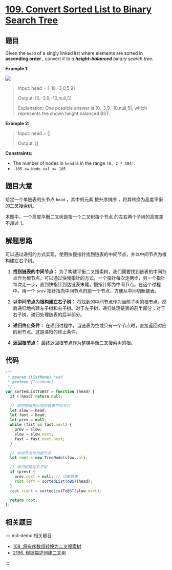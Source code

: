 # [109. Convert Sorted List to Binary Search Tree](https://leetcode.com/problems/convert-sorted-list-to-binary-search-tree/)

## 题目

Given the `head` of a singly linked list where elements are sorted in
**ascending order** , convert _it to a_ **_height-balanced_** _binary search tree_.

**Example 1:**

![](https://assets.leetcode.com/uploads/2020/08/17/linked.jpg)

> Input: head = [-10,-3,0,5,9]
>
> Output: [0,-3,9,-10,null,5]
>
> Explanation: One possible answer is [0,-3,9,-10,null,5], which represents the shown height balanced BST.

**Example 2:**

> Input: head = []
>
> Output: []

**Constraints:**

- The number of nodes in `head` is in the range `[0, 2 * 104]`.
- `-105 <= Node.val <= 105`

## 题目大意

给定一个单链表的头节点 `head` ，其中的元素 按升序排序 ，将其转换为高度平衡的二叉搜索树。

本题中，一个高度平衡二叉树是指一个二叉树每个节点 的左右两个子树的高度差不超过 1。

## 解题思路

可以通过递归的方式实现，使用快慢指针找到链表的中间节点，并以中间节点为根构建左右子树。

1. **找到链表的中间节点：** 为了构建平衡二叉搜索树，我们需要找到链表的中间节点作为根节点。可以通过快慢指针的方式，一个指针每次走两步，另一个指针每次走一步，直到快指针到达链表末尾，慢指针即为中间节点。在这个过程中，用一个 `prev` 指针指向中间节点的前一个节点，方便从中间切断链表。

2. **以中间节点为根构建左右子树：** 将找到的中间节点作为当前子树的根节点，然后递归地构建左子树和右子树。对于左子树，递归处理链表的前半部分；对于右子树，递归处理链表的后半部分。

3. **递归终止条件：** 在递归过程中，当链表为空或只有一个节点时，直接返回对应的树节点。这是递归的终止条件。

4. **返回根节点：** 最终返回根节点作为整棵平衡二叉搜索树的根。

## 代码

```javascript
/**
 * @param {ListNode} head
 * @return {TreeNode}
 */
var sortedListToBST = function (head) {
  if (!head) return null;

  // 使用快慢指针找到链表中间节点
  let slow = head;
  let fast = head;
  let prev = null;
  while (fast && fast.next) {
    prev = slow;
    slow = slow.next;
    fast = fast.next.next;
  }

  // 中间节点作为根节点
  let root = new TreeNode(slow.val);

  // 递归构建左右子树
  if (prev) {
    prev.next = null; // 切断链表
    root.left = sortedListToBST(head);
  }
  root.right = sortedListToBST(slow.next);

  return root;
};
```

## 相关题目

:::: md-demo 相关题目

- [108. 将有序数组转换为二叉搜索树](https://leetcode.com/problems/convert-sorted-array-to-binary-search-tree)
- [2196. 根据描述创建二叉树](https://leetcode.com/problems/create-binary-tree-from-descriptions)

::::
